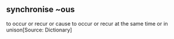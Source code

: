 ## synchronise ~ous

to occur or recur or cause to occur or recur at the same time or in unison[Source: Dictionary]


